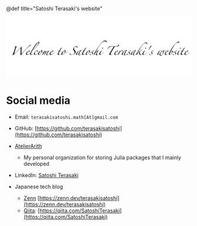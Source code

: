 @def title="Satoshi Terasaki's website"

![](/assets/welcome.svg)

# Social media

- Email: `terasakisatoshi.math[At]gmail.com`
- GitHub: [https://github.com/terasakisatoshi](https://github.com/terasakisatoshi)
- [AtelierArith](https://github.com/AtelierArith)
  - My personal organization for storing Julia packages that I mainly developed
- LinkedIn: [Satoshi Terasaki](https://www.linkedin.com/in/satoshi-terasaki-b0a280205/)

- Japanese tech blog
    - [Zenn](https://zenn.dev/) [https://zenn.dev/terasakisatoshi](https://zenn.dev/terasakisatoshi)
    - [Qiita](https://qiita.com/): [https://qiita.com/SatoshiTerasaki](https://qiita.com/SatoshiTerasaki)

